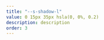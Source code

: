 ```yaml
---
title: "--s-shadow-l"
value: 0 15px 35px hsla(0, 0%, 0.2)
description: description
order: 3
---
```

